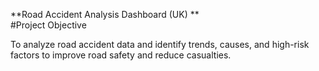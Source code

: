 **Road Accident Analysis Dashboard (UK)    **                                                                                                                                        
#Project Objective                                                                                                                                                              

 
To analyze road accident data and identify trends, causes, and high-risk factors to improve road safety and reduce casualties.
